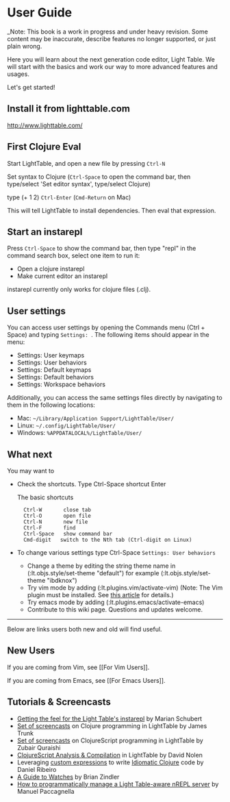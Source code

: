   # User Guide

_Note: This book is a work in progress and under heavy revision. Some content may be inaccurate, describe features no longer supported, or just plain wrong.

Here you will learn about the next generation code editor, Light Table. We will start with the basics and work our way to more advanced features and usages.

Let's get started!

## Install it from lighttable.com

http://www.lighttable.com/

## First Clojure Eval

Start LightTable, and open a new file by pressing `Ctrl-N`

Set syntax to Clojure (`Ctrl-Space` to open the command bar, then type/select 'Set editor syntax', type/select Clojure)

type (+ 1 2) `Ctrl-Enter` (`Cmd-Return` on Mac)

This will tell LightTable to install dependencies. Then eval that expression.

## Start an instarepl

Press `Ctrl-Space` to show the command bar, then
type "repl" in the command search box, select one item to run it:

  * Open a clojure instarepl
  * Make current editor an instarepl

instarepl currently only works for clojure files (.clj).

## User settings
You can access user settings by opening the Commands menu (Ctrl + Space) and typing `Settings: `. The following items should appear in the menu:

* Settings: User keymaps
* Settings: User behaviors
* Settings: Default keymaps
* Settings: Default behaviors
* Settings: Workspace behaviors

Additionally, you can access the same settings files directly by navigating to them in the following locations:

  * Mac: `~/Library/Application Support/LightTable/User/`
  * Linux: `~/.config/LightTable/User/`
  * Windows: `%APPDATALOCAL%/LightTable/User/`

## What next

You may want to

  * Check the shortcuts. Type Ctrl-Space shortcut Enter

    The basic shortcuts
    ~~~
      Ctrl-W       close tab
      Ctrl-O       open file
      Ctrl-N       new file
      Ctrl-F       find
      Ctrl-Space   show command bar
      Cmd-digit   switch to the Nth tab (Ctrl-digit on Linux)
    ~~~

  * To change various settings type Ctrl-Space `Settings: User behaviors`

    * Change a theme by editing the string theme name in (:lt.objs.style/set-theme "default") for example (:lt.objs.style/set-theme "ibdknox")
    * Try vim mode by adding (:lt.plugins.vim/activate-vim) (Note: The Vim plugin must be installed. See [this article](https://groups.google.com/forum/?fromgroups#!topic/light-table-discussion/TuJmH5Bpo2c) for details.)
    * Try emacs mode by adding (:lt.plugins.emacs/activate-emacs)
    * Contribute to this wiki page. Questions and updates welcome.



---

Below are links users both new and old will find useful. 

## New Users

If you are coming from Vim, see [[For Vim Users]].

If you are coming from Emacs, see [[For Emacs Users]].

## Tutorials & Screencasts

  * [Getting the feel for the Light Table's instarepl](http://blog.maio.cz/2013/08/getting-feel-for-light-tables-instarepl.html) by Marian Schubert
  * [Set of screencasts](http://www.youtube.com/user/Misophistful/videos) on Clojure programming in LightTable by James Trunk
  * [Set of screencasts](http://www.zubairquraishi.com/zubairquraishi/clojurescript--light-table.html) on ClojureScript programming in LightTable by Zubair Quraishi
  * [ClojureScript Analysis & Compilation](http://swannodette.github.io/2014/01/14/clojurescript-analysis--compilation/) in LightTable by David Nolen
  * Leveraging [custom expressions](https://groups.google.com/forum/#!topic/light-table-discussion/lyFzPGI2XMs) to write [Idiomatic Clojure](https://metaphysicaldeveloper.wordpress.com/2013/11/18/idiomatic-clojure-with-lighttable/) code by Daniel Ribeiro
  * [A Guide to Watches](https://medium.com/@zindlerb/guide-to-light-table-watches-fad560f698d3) by Brian Zindler
  * [How to programmatically manage a Light Table-aware nREPL server](http://manuelp.herokuapp.com/posts/14) by Manuel Paccagnella

